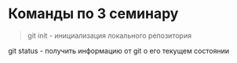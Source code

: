 # Команды по 3 семинару

> git init - инициализация локального репозитория

git status - получить информацию от git о его текущем состоянии